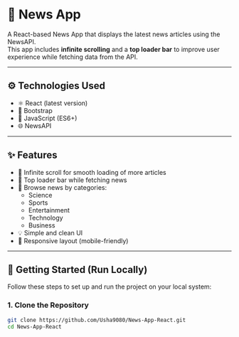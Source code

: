 # 📰 News App

A React-based News App that displays the latest news articles using the NewsAPI.  
This app includes **infinite scrolling** and a **top loader bar** to improve user experience while fetching data from the API.

---



## ⚙️ Technologies Used

- ⚛️ React (latest version)
- 🎨 Bootstrap
- 🧠 JavaScript (ES6+)
- 🌐 NewsAPI

---

## ✨ Features

- 🔁 Infinite scroll for smooth loading of more articles
- 🚦 Top loader bar while fetching news
- 📰 Browse news by categories:
  - Science
  - Sports
  - Entertainment
  - Technology
  - Business
- 💡 Simple and clean UI
- 📱 Responsive layout (mobile-friendly)

---

## 🚀 Getting Started (Run Locally)

Follow these steps to set up and run the project on your local system:

### 1. Clone the Repository

```bash
git clone https://github.com/Usha9080/News-App-React.git
cd News-App-React

